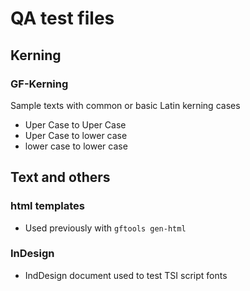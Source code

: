 # QA test files

## Kerning

### GF-Kerning 

Sample texts with common or basic Latin kerning cases

- Uper Case to Uper Case 
- Uper Case to lower case 
- lower case to lower case 

## Text and others

### html templates 

- Used previously with `gftools gen-html`

### InDesign 

- IndDesign document used to test TSI script fonts